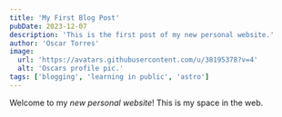 ```yaml
---
title: 'My First Blog Post'
pubDate: 2023-12-07
description: 'This is the first post of my new personal website.'
author: 'Oscar Torres'
image:
  url: 'https://avatars.githubusercontent.com/u/38195378?v=4'
  alt: 'Oscars profile pic.'
tags: ['blogging', 'learning in public', 'astro']
---
```


Welcome to my _new personal website_! This is my space in the web.
